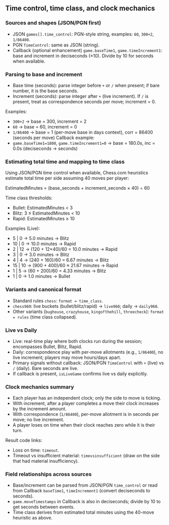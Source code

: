 ## Time control, time class, and clock mechanics

### Sources and shapes (JSON/PGN first)
- JSON `games[].time_control`: PGN-style string, examples: `60`, `300+2`, `1/86400`.
- PGN `TimeControl`: same as JSON (string).
- Callback (optional enhancement) `game.baseTime1`, `game.timeIncrement1`: base and increment in deciseconds (×10). Divide by 10 for seconds when available.

### Parsing to base and increment
- Base time (seconds): parse integer before `+` or `/` when present; if bare number, it is the base seconds.
- Increment (seconds): parse integer after `+` (live increment). If `/` is present, treat as correspondence seconds per move; increment = 0.

Examples:
- `300+2` → base = 300, increment = 2
- `60` → base = 60, increment = 0
- `1/86400` → base = 1 (per-move base in days context), corr = 86400 (seconds per move)
Callback example:
- `game.baseTime1=1800`, `game.timeIncrement1=0` → base = 180.0s, inc = 0.0s (deciseconds → seconds)

### Estimating total time and mapping to time class
Using JSON/PGN time control when available, Chess.com heuristics estimate total time per side assuming 40 moves per player:

EstimatedMinutes = (base_seconds + increment_seconds × 40) ÷ 60

Time class thresholds:
- Bullet: EstimatedMinutes < 3
- Blitz: 3 ≤ EstimatedMinutes < 10
- Rapid: EstimatedMinutes ≥ 10

Examples (Live):
- 5 | 0 → 5.0 minutes → Blitz
- 10 | 0 → 10.0 minutes → Rapid
- 2 | 12 → (120 + 12×40)/60 = 10.0 minutes → Rapid
- 3 | 0 → 3.0 minutes → Blitz
- 4 | 4 → (240 + 160)/60 = 6.67 minutes → Blitz
- 15 | 10 → (900 + 400)/60 ≈ 21.67 minutes → Rapid
- 1 | 5 → (60 + 200)/60 = 4.33 minutes → Blitz
- 1 | 0 → 1.0 minutes → Bullet

### Variants and canonical format
- Standard rules `chess`: `format = time_class`.
- `chess960`: live buckets (bullet/blitz/rapid) → `live960`; daily → `daily960`.
- Other variants (`bughouse`, `crazyhouse`, `kingofthehill`, `threecheck`): `format = rules` (time class collapsed).

### Live vs Daily
- Live: real-time play where both clocks run during the session; encompasses Bullet, Blitz, Rapid.
- Daily: correspondence play with per-move allotments (e.g., `1/86400`), no live increment; players may move hours/days apart.
- Primary signals without callback: JSON/PGN `TimeControl` with `+` (live) vs `/` (daily). Bare seconds are live.
- If callback is present, `isLiveGame` confirms live vs daily explicitly.

### Clock mechanics summary
- Each player has an independent clock; only the side to move is ticking.
- With increment, after a player completes a move their clock increases by the increment amount.
- With correspondence (`1/86400`), per-move allotment is in seconds per move; no live increment.
- A player loses on time when their clock reaches zero while it is their turn.

Result code links:
- Loss on time: `timeout`.
- Timeout vs insufficient material: `timevsinsufficient` (draw on the side that had material insufficiency).

### Field relationships across sources
- Base/increment can be parsed from JSON/PGN `time_control` or read from Callback `baseTime1`, `timeIncrement1` (convert deciseconds to seconds).
- `game.moveTimestamps` in Callback is also in deciseconds; divide by 10 to get seconds between events.
- Time class derives from estimated total minutes using the 40-move heuristic as above.
